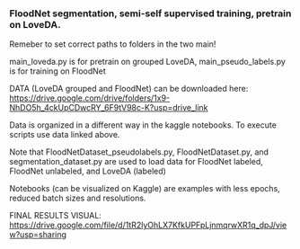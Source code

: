 ### FloodNet segmentation, semi-self supervised training, pretrain on LoveDA.
Remeber to set correct paths to folders in the two main!  

main_loveda.py is for pretrain on grouped LoveDA, main_pseudo_labels.py is for training on FloodNet  

DATA (LoveDA grouped and FloodNet) can be downloaded here: https://drive.google.com/drive/folders/1x9-NhDO5h_4ckUpCDwcRY_6F9tV98c-K?usp=drive_link  

Data is organized in a different way in the kaggle notebooks. To execute scripts use data linked above.

Note that FloodNetDataset_pseudolabels.py, FloodNetDataset.py, and segmentation_dataset.py are used to load data for FloodNet labeled, FloodNet unlabeled, and LoveDA (labeled)  

Notebooks (can be visualized on Kaggle) are examples with less epochs, reduced batch sizes and resolutions.



FINAL RESULTS VISUAL: https://drive.google.com/file/d/1tR2lyOhLX7KfkUPFpLjnmqrwXR1q_dpJ/view?usp=sharing
